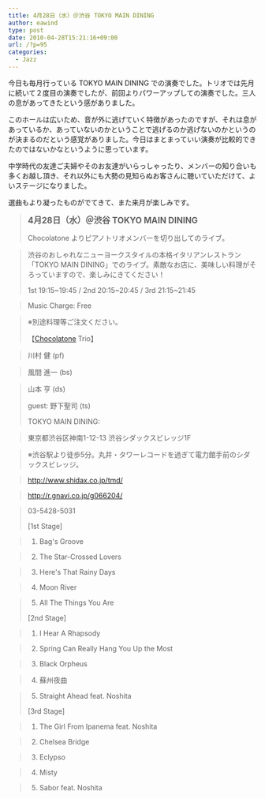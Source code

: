 ```yaml
---
title: 4月28日（水）＠渋谷 TOKYO MAIN DINING
author: eawind
type: post
date: 2010-04-28T15:21:16+09:00
url: /?p=95
categories:
  - Jazz
---
```

今日も毎月行っている TOKYO MAIN DINING での演奏でした。トリオでは先月に続いて２度目の演奏でしたが、前回よりパワーアップしての演奏でした。三人の息があってきたという感がありました。

このホールは広いため、音が外に逃げていく特徴があったのですが、それは息があっているか、あっていないのかということで逃げるのか逃げないのかというのが決まるのだという感覚がありました。今日はまとまっていい演奏が比較的できたのではないかなというように思っています。

中学時代の友達ご夫婦やそのお友達がいらっしゃったり、メンバーの知り合いも多くお越し頂き、それ以外にも大勢の見知らぬお客さんに聴いていただけて、よいステージになりました。

選曲もより凝ったものがでてきて、また来月が楽しみです。

> **<big>4月28日（水）＠渋谷 TOKYO MAIN DINING</big>**
>
> Chocolatone よりピアノトリオメンバーを切り出してのライブ。

> 渋谷のおしゃれなニューヨークスタイルの本格イタリアンレストラン「TOKYO MAIN DINING」でのライブ。素敵なお店に、美味しい料理がそろっていますので、楽しみにきてください！
>
> 1st 19:15~19:45 / 2nd 20:15~20:45 / 3rd 21:15~21:45

> Music Charge: Free

> ※別途料理等ご注文ください。
>
> 【[Chocolatone][1] Trio】

> 川村 健 (pf)

> 風間 進一 (bs)

> 山本 亨 (ds)
>
> guest: 野下聖司 (ts)
>
> TOKYO MAIN DINING:

> 東京都渋谷区神南1-12-13 渋谷シダックスビレッジ1F

> ※渋谷駅より徒歩5分。丸井・タワーレコードを過ぎて電力館手前のシダックスビレッジ。

> http://www.shidax.co.jp/tmd/

> <a href="http://r.gnavi.co.jp/g066204/" target="_blank" rel="noopener noreferrer">http://r.gnavi.co.jp/g066204/</a>

> 03-5428-5031
>
> [1st Stage]

> 1. Bag's Groove

> 2. The Star-Crossed Lovers

> 3. Here's That Rainy Days

> 4. Moon River

> 5. All The Things You Are
>
> [2nd Stage]

> 1. I Hear A Rhapsody

> 2. Spring Can Really Hang You Up the Most

> 3. Black Orpheus

> 4. 蘇州夜曲

> 5. Straight Ahead feat. Noshita
>
> [3rd Stage]

> 1. The Girl From Ipanema feat. Noshita

> 2. Chelsea Bridge

> 3. Eclypso

> 4. Misty

> 5. Sabor feat. Noshita

 [1]: http://www.eawind.net/?page_id=930
